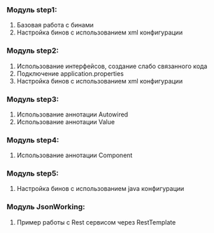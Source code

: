 ### Модуль step1:

1. Базовая работа с бинами
2. Настройка бинов с использованием xml конфигурации

### Модуль step2:

1. Использование интерфейсов, создание слабо связанного кода
2. Подключение application.properties
3. Настройка бинов с использованием xml конфигурации

### Модуль step3:

1. Использование аннотации Autowired
2. Использование аннотации Value

### Модуль step4:

1. Использование аннотации Component

### Модуль step5:

1. Настройка бинов с использованием java конфигурации

### Модуль JsonWorking:

1. Пример работы с Rest сервисом через RestTemplate